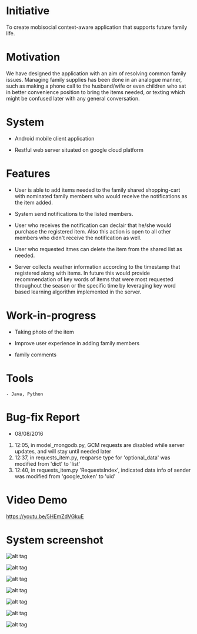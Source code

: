 # Initiative
To create mobisocial context-aware application that supports future family life.

# Motivation
We have designed the application with an aim of resolving common family issues.
Managing family supplies has been done in an analogue manner, such as making a phone call
to the husband/wife or even children who sat in better convenience position to bring the items needed,
or texting which might be confused later with any general conversation. 

# System
- Android mobile client application

- Restful web server situated on google cloud platform
	
# Features
- User is able to add items needed to the family shared shopping-cart with nominated family members
	who would receive the notifications as the item added.
	
- System send notifications to the listed members.

- User who receives the notification can declair that he/she would purchase the registered item.
	Also this action is open to all other members who didn't receive the notification as well.
	
- User who requested itmes can delete the item from the shared list as needed.

- Server collects weather information according to the timestamp that registered along with 
	items. In future this would provide recommendation of key words of items that were most requested
	throughout the season or the specific time by leveraging key word based learning algorithm implemented
	in the server.

# Work-in-progress
- Taking photo of the item

- Improve user experience in adding family members

- family comments 
	
# Tools
	- Java, Python

# Bug-fix Report
- 08/08/2016
1. 12:05, in model_mongodb.py, GCM requests are disabled while server updates, and will stay until needed later 
2. 12:37, in requests_item.py, reqparse type for 'optional_data' was modified from 'dict' to 'list'
3. 12:40, in requests_item.py 'RequestsIndex', indicated data info of sender was modified from 'google_token' to 'uid'	

# Video Demo
https://youtu.be/5HEmZdVGkuE
	
# System screenshot
![alt tag](https://raw.github.com/gowhd20/Family-Shopping-Cart/master/images/Screenshot_2016-05-01-18-18-47.png)

![alt tag](https://raw.github.com/gowhd20/Family-Shopping-Cart/master/images/Screenshot_2016-05-01-18-17-43.png)

![alt tag](https://raw.github.com/gowhd20/Family-Shopping-Cart/master/images/Screenshot_2016-05-01-18-17-08.png)

![alt tag](https://raw.github.com/gowhd20/Family-Shopping-Cart/master/images/Screenshot_2016-05-01-18-14-50.png)

![alt tag](https://raw.github.com/gowhd20/Family-Shopping-Cart/master/images/Screenshot_2016-05-01-18-14-25.png)

![alt tag](https://raw.github.com/gowhd20/Family-Shopping-Cart/master/images/Screenshot_2016-05-01-18-13-32.png)

![alt tag](https://raw.github.com/gowhd20/Family-Shopping-Cart/master/images/13115363_1129551520423609_153421984_n.png)


	
	
	
